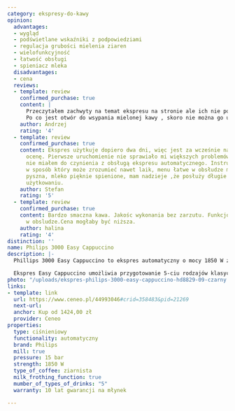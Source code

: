 ```yaml
---
category: ekspresy-do-kawy
opinion:
  advantages:
  - wygląd
  - podświetlane wskaźniki z podpowiedziami
  - regulacja grubości mielenia ziaren
  - wielofunkcyjność
  - łatwość obsługi
  - spieniacz mleka
  disadvantages:
  - cena
  reviews:
  - template: review
    confirmed_purchase: true
    content: |
      Przeczytałem zachwyty na temat ekspresu na stronie ale ich nie podzielam.
      Po co jest otwór do wsypania mielonej kawy , skoro nie można go używać, w instrukcji nie ma słowa na ten temat. Nigdzie nie znalazłem informacji na ten temat. Czyli można korzystać tylko z połowy funkcji ekspresu? Gdy zabraknie ziarenka kawy, maszyna przestaje działać i trzeba dosypać nową porcję, już przemielona nie zużyta kawa zostaje usunięta tak jak po zaparzeniu. Tak samo jest , gdy zabraknie wody. Miejsce, z którego leci woda mocno chlapie nie zachęcam uzupełniania kawy tą wodą. Miejsce na wsypanie kawy ziarnistej nieprzemyślane, jest ono blokowane przez otwór na kawę mieloną z której to funkcji nie można korzystać, aroma plus – efekt symboliczny, Ponadto ekspres zawsze mieli tyle samo kawy, dla mnie za dużo, nie mogę napić się jednej kawy bo za mocna muszę od razu wypić więcej choć nie potrzebuję, występują też inne drobne utrudnienia. Czyli szału nie ma.
    author: Andrzej
    rating: '4'
  - template: review
    confirmed_purchase: true
    content: Ekspres użytkuje dopiero dwa dni, więc jest za wcześnie na konkretną
      ocenę. Pierwsze uruchomienie nie sprawiało mi większych problemów mimo iż wcześniej
      nie miałem do czynienia z obsługą ekspresu automatycznego. Instrukcja napisana
      w sposób który może zrozumieć nawet laik, menu łatwe w obsłudze mimo braku wyświetlacza.Kawa
      pyszna, mleko pięknie spienione, mam nadzieje ,że posłuży długie lata przy odpowiednim
      użytkowaniu.
    author: Stefan
    rating: '5'
  - template: review
    confirmed_purchase: true
    content: Bardzo smaczna kawa. Jakośc wykonania bez zarzutu. Funkcjonalny, szybki
      w obsludze.Cena mogłaby być niższa.
    author: halina
    rating: '4'
distinction: ''
name: Philips 3000 Easy Cappuccino
description: |-
  Phillips 3000 Easy Cappuccino to ekspres automatyczny o mocy 1850 W z możliwością regulacji temperatury i wysokości nalewania napoju oraz systemem automatycznego płukania. Został stworzony z myślą o miłośnikach aksamitnych, mlecznych kaw. Zarówno pyszna, kremowa pianka, jak i esencjonalne espresso powstają przez jedno szybkie kliknięcie.

  Ekspres Easy Cappuccino umożliwia przygotowanie 5-ciu rodzajów klasycznych kaw ze świeżo zmielonych ziaren. Regulacja ilości kawy, jej mocy oraz ustawień młynka umożliwia pełną personalizację znanych i lubianych napojów kawowych, dostosowując je do indywidualnych preferencji użytkownika. Urządzenie posiada ceramiczny młynek z 10-cio letnią gwarancją, zapewniający długą i skuteczną pracę. Innowacyjny system spieniania mleka potrafi za sprawą jednego przycisku zamienić klasyczne espresso w delikatne i kremowe cappuccino. W pełni automatyczny proces parzenia zapewnia maksymalny komfort dzięki dużym pojemnością zbiorników na wodę, ziarna oraz fusy.
photo: "/uploads/ekspres-philips-3000-easy-cappuccino-hd8829-09-czarny.png"
links:
- template: link
  url: https://www.ceneo.pl/44993046#crid=358483&pid=21269
  next-url:
  anchor: Kup od 1424,00 zł
  provider: Ceneo
properties:
  type: ciśnieniowy
  functionality: automatyczny
  brand: Philips
  mill: true
  pressure: 15 bar
  strength: 1850 W
  type_of_coffee: ziarnista
  milk_frothing_function: true
  mumber_of_types_of_drinks: "5"
  warranty: 10 lat gwarancji na młynek

---
```

